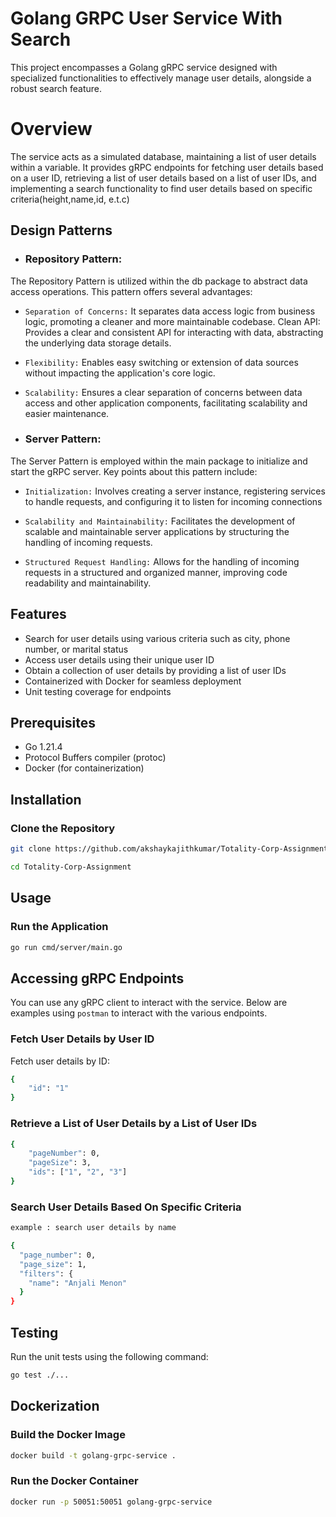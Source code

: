 # Golang GRPC User Service With Search

This project encompasses a Golang gRPC service designed with specialized functionalities to effectively manage user details, alongside a robust search feature.


# Overview

The service acts as a simulated database, maintaining a list of user details within a variable. It provides gRPC endpoints for fetching user details based on a user ID, retrieving a list of user details based on a list of user IDs, and implementing a search functionality to find user details based on specific criteria(height,name,id, e.t.c)

## Design  Patterns  
- ### Repository Pattern:
The Repository Pattern is utilized within the db package to abstract data access operations. This pattern offers several advantages:

- `Separation of Concerns:` It separates data access logic from business logic, promoting a cleaner and more maintainable codebase.
Clean API: Provides a clear and consistent API for interacting with data, abstracting the underlying data storage details.

- `Flexibility:` Enables easy switching or extension of data sources without impacting the application's core logic.

- `Scalability:` Ensures a clear separation of concerns between data access and other application components, facilitating scalability and easier maintenance.
- ###  Server Pattern:
The Server Pattern is employed within the main package to initialize and start the gRPC server. Key points about this pattern include:

- `Initialization:` Involves creating a server instance, registering services to handle requests, and configuring it to listen for incoming connections

- `Scalability and Maintainability:` Facilitates the development of scalable and maintainable server applications by structuring the handling of incoming requests.

- `Structured Request Handling:` Allows for the handling of incoming requests in a structured and organized manner, improving code readability and maintainability.
## Features

- Search for user details using various criteria such as city, phone number, or marital status
- Access user details using their unique user ID
- Obtain a collection of user details by providing a list of user IDs
- Containerized with Docker for seamless deployment
- Unit testing coverage for endpoints
## Prerequisites

- Go 1.21.4
- Protocol Buffers compiler (protoc)
- Docker (for containerization)

## Installation

### Clone the Repository

```sh
git clone https://github.com/akshaykajithkumar/Totality-Corp-Assignment

cd Totality-Corp-Assignment

```


## Usage

### Run the Application
 
```sh
go run cmd/server/main.go 
```
## Accessing gRPC Endpoints

You can use any gRPC client to interact with the service. Below are examples using `postman` to interact with the various endpoints.

### Fetch User Details by User ID

Fetch user details by ID:

```sh
{
    "id": "1"
}

```
### Retrieve a List of User Details by a List of User IDs
```sh
{
    "pageNumber": 0,
    "pageSize": 3,
    "ids": ["1", "2", "3"]
}
```

### Search User Details Based On Specific Criteria
```sh
example : search user details by name

{
  "page_number": 0,
  "page_size": 1,
  "filters": {
    "name": "Anjali Menon"
  }
}


```

## Testing
Run the unit tests using the following command:

```sh
go test ./...
```
## Dockerization
### Build the Docker Image
```sh
docker build -t golang-grpc-service .
```
### Run the Docker Container
```sh
docker run -p 50051:50051 golang-grpc-service
```

